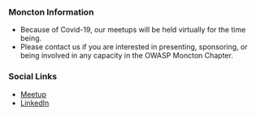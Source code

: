 ### Moncton Information
* Because of Covid-19, our meetups will be held virtually for the time being.
* Please contact us if you are interested in presenting, sponsoring, or being involved in any capacity in the OWASP Moncton Chapter.


### Social Links
* [Meetup](https://www.meetup.com/moncton-owasp-meetup-group/)
* [LinkedIn](https://www.linkedin.com/groups/12470678/)



